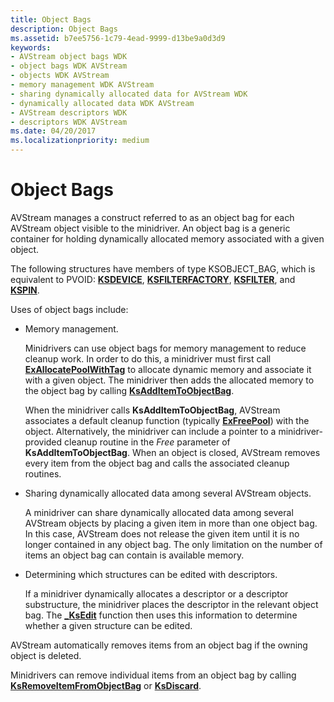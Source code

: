 ```yaml
---
title: Object Bags
description: Object Bags
ms.assetid: b7ee5756-1c79-4ead-9999-d13be9a0d3d9
keywords:
- AVStream object bags WDK
- object bags WDK AVStream
- objects WDK AVStream
- memory management WDK AVStream
- sharing dynamically allocated data for AVStream WDK
- dynamically allocated data WDK AVStream
- AVStream descriptors WDK
- descriptors WDK AVStream
ms.date: 04/20/2017
ms.localizationpriority: medium
---
```


# Object Bags





AVStream manages a construct referred to as an object bag for each AVStream object visible to the minidriver. An object bag is a generic container for holding dynamically allocated memory associated with a given object.

The following structures have members of type KSOBJECT\_BAG, which is equivalent to PVOID: [**KSDEVICE**](https://docs.microsoft.com/windows-hardware/drivers/ddi/content/ks/ns-ks-_ksdevice), [**KSFILTERFACTORY**](https://docs.microsoft.com/windows-hardware/drivers/ddi/content/ks/ns-ks-_ksfilterfactory), [**KSFILTER**](https://docs.microsoft.com/windows-hardware/drivers/ddi/content/ks/ns-ks-_ksfilter), and [**KSPIN**](https://docs.microsoft.com/windows-hardware/drivers/ddi/content/ks/ns-ks-_kspin).

Uses of object bags include:

-   Memory management.

    Minidrivers can use object bags for memory management to reduce cleanup work. In order to do this, a minidriver must first call [**ExAllocatePoolWithTag**](https://docs.microsoft.com/windows-hardware/drivers/ddi/content/wdm/nf-wdm-exallocatepoolwithtag) to allocate dynamic memory and associate it with a given object. The minidriver then adds the allocated memory to the object bag by calling [**KsAddItemToObjectBag**](https://docs.microsoft.com/windows-hardware/drivers/ddi/content/ks/nf-ks-ksadditemtoobjectbag).

    When the minidriver calls **KsAddItemToObjectBag**, AVStream associates a default cleanup function (typically [**ExFreePool**](https://docs.microsoft.com/windows-hardware/drivers/ddi/content/ntddk/nf-ntddk-exfreepool)) with the object. Alternatively, the minidriver can include a pointer to a minidriver-provided cleanup routine in the *Free* parameter of **KsAddItemToObjectBag**. When an object is closed, AVStream removes every item from the object bag and calls the associated cleanup routines.

-   Sharing dynamically allocated data among several AVStream objects.

    A minidriver can share dynamically allocated data among several AVStream objects by placing a given item in more than one object bag. In this case, AVStream does not release the given item until it is no longer contained in any object bag. The only limitation on the number of items an object bag can contain is available memory.

-   Determining which structures can be edited with descriptors.

    If a minidriver dynamically allocates a descriptor or a descriptor substructure, the minidriver places the descriptor in the relevant object bag. The [**\_KsEdit**](https://docs.microsoft.com/windows-hardware/drivers/ddi/content/ks/nf-ks-_ksedit) function then uses this information to determine whether a given structure can be edited.

AVStream automatically removes items from an object bag if the owning object is deleted.

Minidrivers can remove individual items from an object bag by calling [**KsRemoveItemFromObjectBag**](https://docs.microsoft.com/windows-hardware/drivers/ddi/content/ks/nf-ks-ksremoveitemfromobjectbag) or [**KsDiscard**](https://docs.microsoft.com/windows-hardware/drivers/ddi/content/ks/nf-ks-ksdiscard).

 

 





